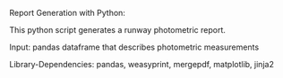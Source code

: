 Report Generation with Python:

This python script generates a runway photometric report.

Input: pandas dataframe that describes photometric measurements

Library-Dependencies: pandas, weasyprint, mergepdf, matplotlib, jinja2
